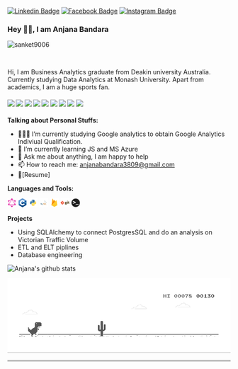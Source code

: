 [![Linkedin Badge](https://img.shields.io/badge/-Anjana_Bandara-blue?style=flat-square&logo=Linkedin&logoColor=white&link=https://www.linkedin.com/in/anjana-bandara-65a2b71a0/)](https://www.linkedin.com/in/anjana-bandara-65a2b71a0/) [![Facebook Badge](https://img.shields.io/badge/-@____Anjana_Bandara____-3b5998?style=flat-square&labelColor=3b5998&logo=facebook&logoColor=white&link=https://www.facebook.com/profile.php?id=100004711200725&sk=about)](https://www.facebook.com/profile.php?id=100004711200725&sk=about) [![Instagram Badge](https://img.shields.io/badge/-@____anjana_bandara____-D7008A?style=flat-square&labelColor=D7008A&logo=Instagram&logoColor=white&link=https://www.instagram.com/____anjana_bandara____/)](https://www.instagram.com/____anjana_bandara____/) 
 

### Hey 👋🏽, I am Anjana Bandara  
<p align="left"> <img src="https://komarev.com/ghpvc/?username=sanket9006" alt="sanket9006" /> </p> 


<br/>

Hi, I am Business Analytics graduate from Deakin university Australia. Currently studying Data Analytics at Monash University. Apart from academics, I am a huge sports fan. 

####      ![](https://img.shields.io/badge/Databases-%3C%2F%3E-blueviolet) ![](https://img.shields.io/badge/Google%20Cloud-%3C%2F%3E-yellow) ![](https://img.shields.io/badge/Python-%7C-0%2C%2022%2C%20100) ![](https://img.shields.io/badge/Plotly-%7C-lightblue) ![](https://img.shields.io/badge/JavaScript-%7C-yellow) ![](https://img.shields.io/badge/D3-%7C-ff69b4) ![](https://img.shields.io/badge/APIs-%3C%2F%3E-blueviolet) ![](https://img.shields.io/badge/Pandas-%3C%2F%3E-violet) ![](https://img.shields.io/badge/MongoDB-%3C%2F%3E-blue)
  
  
  
**Talking about Personal Stuffs:**

- 👨🏽‍💻 I’m currently studying Google analytics to obtain Google Analytics Indiviual Qualification.
- 🌱 I’m currently learning JS and MS Azure
- 💬 Ask me about anything, I am happy to help
- 📫 How to reach me: anjanabandara3809@gmail.com
- 📝[Resume]

**Languages and Tools:**   

<code><img height="20" src="https://raw.githubusercontent.com/github/explore/5c058a388828bb5fde0bcafd4bc867b5bb3f26f3/topics/graphql/graphql.png"></code>
<code><img height="20" src="https://raw.githubusercontent.com/github/explore/80688e429a7d4ef2fca1e82350fe8e3517d3494d/topics/cpp/cpp.png"></code>
<code><img height="20" src="https://raw.githubusercontent.com/github/explore/80688e429a7d4ef2fca1e82350fe8e3517d3494d/topics/python/python.png"></code>
<code><img height="20" src="https://raw.githubusercontent.com/github/explore/80688e429a7d4ef2fca1e82350fe8e3517d3494d/topics/mysql/mysql.png"></code>
<code><img height="20" src="https://raw.githubusercontent.com/github/explore/80688e429a7d4ef2fca1e82350fe8e3517d3494d/topics/firebase/firebase.png"></code>
<code><img height="20" src="https://raw.githubusercontent.com/github/explore/80688e429a7d4ef2fca1e82350fe8e3517d3494d/topics/git/git.png"></code>
<code><img height="20" src="https://raw.githubusercontent.com/github/explore/80688e429a7d4ef2fca1e82350fe8e3517d3494d/topics/terminal/terminal.png"></code>

**Projects**  

- Using SQLAlchemy to connect PostgresSQL and do an analysis on Victorian Traffic Volume
- ETL and ELT piplines 
- Database engineering 




![Anjana's github stats](https://github-readme-stats.vercel.app/api?username=AJ-Data06&show_icons=true&theme=radical)

![Dino](https://raw.githubusercontent.com/sanket9006/sanket9006/master/dino.gif)


----



